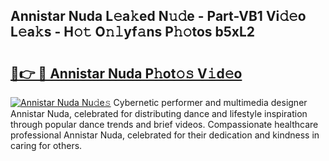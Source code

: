## Annistar Nuda L𝚎a𝚔ed N𝚞𝚍e - Part-VB1 Vi𝚍𝚎o L𝚎a𝚔s - H𝚘𝚝 O𝚗𝚕yf𝚊ns P𝚑𝚘tos b5xL2

# <h2><a href="http://kf4i6j.oniu.top/?m=Annistar+Nuda">🔗👉 🔴 Annistar Nuda P𝚑ot𝚘𝚜 V𝚒d𝚎o</a></h2>

[![Annistar Nuda Nu𝚍e𝚜](https://i.imgur.com/0qMVB7G.gif)](http://kf4i6j.oniu.top/?m=Annistar+Nuda)
Cybernetic performer and multimedia designer Annistar Nuda, celebrated for distributing dance and lifestyle inspiration through popular dance trends and brief videos. Compassionate healthcare professional Annistar Nuda, celebrated for their dedication and kindness in caring for others.  
